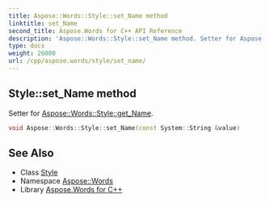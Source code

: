 ```yaml
---
title: Aspose::Words::Style::set_Name method
linktitle: set_Name
second_title: Aspose.Words for C++ API Reference
description: 'Aspose::Words::Style::set_Name method. Setter for Aspose::Words::Style::get_Name in C++.'
type: docs
weight: 26000
url: /cpp/aspose.words/style/set_name/
---
```

## Style::set_Name method


Setter for [Aspose::Words::Style::get_Name](../get_name/).

```cpp
void Aspose::Words::Style::set_Name(const System::String &value)
```

## See Also

* Class [Style](../)
* Namespace [Aspose::Words](../../)
* Library [Aspose.Words for C++](../../../)
